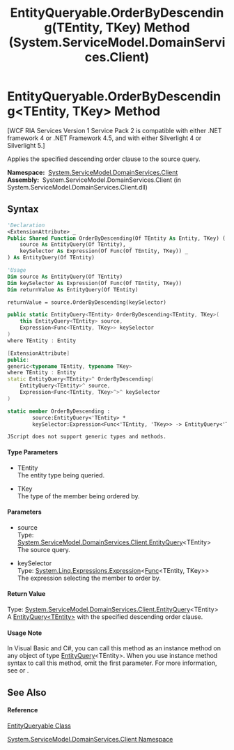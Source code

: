 ﻿---
title: EntityQueryable.OrderByDescending(TEntity, TKey) Method  (System.ServiceModel.DomainServices.Client)
TOCTitle: OrderByDescending(TEntity, TKey) Method
ms:assetid: M:System.ServiceModel.DomainServices.Client.EntityQueryable.OrderByDescending``2(System.ServiceModel.DomainServices.Client.EntityQuery{``0},System.Linq.Expressions.Expression{System.Func{``0,``1}})
ms:mtpsurl: https://msdn.microsoft.com/en-us/library/Ff457860(v=VS.91)
ms:contentKeyID: 28898972
ms.date: 01/27/2012
mtps_version: v=VS.91
f1_keywords:
- System.ServiceModel.DomainServices.Client.EntityQueryable.OrderByDescending``2
dev_langs:
- CSharp
- JScript
- VB
- FSharp
- c++
api_location:
- System.ServiceModel.DomainServices.Client.dll
api_name:
- System.ServiceModel.DomainServices.Client.EntityQueryable.OrderByDescending
api_type:
- Managed
topic_type:
- apiref
- kbSyntax
product_family_name: VS
ROBOTS: INDEX,FOLLOW
---

# EntityQueryable.OrderByDescending\<TEntity, TKey\> Method

\[WCF RIA Services Version 1 Service Pack 2 is compatible with either .NET framework 4 or .NET Framework 4.5, and with either Silverlight 4 or Silverlight 5.\]

Applies the specified descending order clause to the source query.

**Namespace:**  [System.ServiceModel.DomainServices.Client](ff422479\(v=vs.91\).md)  
**Assembly:**  System.ServiceModel.DomainServices.Client (in System.ServiceModel.DomainServices.Client.dll)

## Syntax

``` vb
'Declaration
<ExtensionAttribute> _
Public Shared Function OrderByDescending(Of TEntity As Entity, TKey) ( _
    source As EntityQuery(Of TEntity), _
    keySelector As Expression(Of Func(Of TEntity, TKey)) _
) As EntityQuery(Of TEntity)
```

``` vb
'Usage
Dim source As EntityQuery(Of TEntity)
Dim keySelector As Expression(Of Func(Of TEntity, TKey))
Dim returnValue As EntityQuery(Of TEntity)

returnValue = source.OrderByDescending(keySelector)
```

``` csharp
public static EntityQuery<TEntity> OrderByDescending<TEntity, TKey>(
    this EntityQuery<TEntity> source,
    Expression<Func<TEntity, TKey>> keySelector
)
where TEntity : Entity
```

``` c++
[ExtensionAttribute]
public:
generic<typename TEntity, typename TKey>
where TEntity : Entity
static EntityQuery<TEntity>^ OrderByDescending(
    EntityQuery<TEntity>^ source, 
    Expression<Func<TEntity, TKey>^>^ keySelector
)
```

``` fsharp
static member OrderByDescending : 
        source:EntityQuery<'TEntity> * 
        keySelector:Expression<Func<'TEntity, 'TKey>> -> EntityQuery<'TEntity>  when 'TEntity : Entity
```

``` jscript
JScript does not support generic types and methods.
```

#### Type Parameters

  - TEntity  
    The entity type being queried.

<!-- end list -->

  - TKey  
    The type of the member being ordered by.

#### Parameters

  - source  
    Type: [System.ServiceModel.DomainServices.Client.EntityQuery](ff422815\(v=vs.91\).md)\<TEntity\>  
    The source query.  

<!-- end list -->

  - keySelector  
    Type: [System.Linq.Expressions.Expression](https://msdn.microsoft.com/en-us/library/Bb335710)\<[Func](https://msdn.microsoft.com/en-us/library/Bb549151)\<TEntity, TKey\>\>  
    The expression selecting the member to order by.  

#### Return Value

Type: [System.ServiceModel.DomainServices.Client.EntityQuery](ff422815\(v=vs.91\).md)\<TEntity\>  
A [EntityQuery\<TEntity\>](ff422815\(v=vs.91\).md) with the specified descending order clause.  

#### Usage Note

In Visual Basic and C\#, you can call this method as an instance method on any object of type [EntityQuery](ff422815\(v=vs.91\).md)\<TEntity\>. When you use instance method syntax to call this method, omit the first parameter. For more information, see [](https://msdn.microsoft.com/en-us/library/Bb384936) or [](https://msdn.microsoft.com/en-us/library/Bb383977).

## See Also

#### Reference

[EntityQueryable Class](ff422834\(v=vs.91\).md)

[System.ServiceModel.DomainServices.Client Namespace](ff422479\(v=vs.91\).md)

